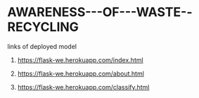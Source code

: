 # AWARENESS---OF---WASTE--RECYCLING
links of deployed model
1) https://flask-we.herokuapp.com/index.html


2) https://flask-we.herokuapp.com/about.html


3) https://flask-we.herokuapp.com/classify.html
